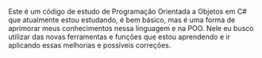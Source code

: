 Este é um código de estudo de Programação Orientada a Objetos em C# que atualmente estou estudando, 
é bem básico, mas é uma forma de aprimorar meus conhecimentos nessa linguagem e na POO. Nele eu busco 
utilizar das novas ferramentas e funções que estou aprendendo e ir aplicando essas melhorias e possíveis
correções.
